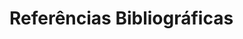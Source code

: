 # **Referências Bibliográficas**
<!-- BERNADINELLI, I.; CANDIDO, S. E. A.; TONELLI, M. J. Neoliberalismo e envelhecimento ativo: O papel dos programas empresariais de preparação para aposentadoria. **Revista de Administração
Mackenzie**, São Paulo, v.24, n.1, p. 1–27, 2023. Disponível em: <https://doi.org/10.1590/1678-6971/eRAMG230168.pt>. Acesso em: 17 de jan. de 2025.

FOURNIER, V.; GREY, C. Hora da verdade: condições e prospectos para os estudos críticos de gestão. _In_: CALDAS, M. P. (coord.); BERTERO, C. O. (coord.). **Teoria das Organizações**. São Paulo: Atlas, 2007. p. 335-360.

VIEIRA, M. M. F; CALDAS, M. P. Teoria crítica e pós-modernismo: principais alternativas à hegemonia funcionalista. _In_: CALDAS, M. P. (coord.); BERTERO, C. O. (coord.). **Teoria das Organizações**. São Paulo: Atlas, 2007. p. 291-311. -->